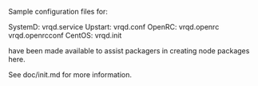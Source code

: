 Sample configuration files for:

SystemD: vrqd.service
Upstart: vrqd.conf
OpenRC:  vrqd.openrc
         vrqd.openrcconf
CentOS:  vrqd.init

have been made available to assist packagers in creating node packages here.

See doc/init.md for more information.
